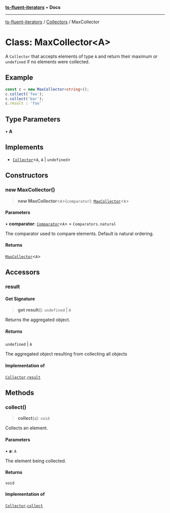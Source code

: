[**ts-fluent-iterators**](../../../README.md) • **Docs**

---

[ts-fluent-iterators](../../../README.md) / [Collectors](../README.md) / MaxCollector

# Class: MaxCollector\<A\>

A `Collector` that accepts elements of type `A` and return their maximum or `undefined` if no elements were collected.

## Example

```ts
const c = new MaxCollector<string>();
c.collect('foo');
c.collect('bar');
c.result : 'foo'
```

## Type Parameters

• **A**

## Implements

- [`Collector`](../interfaces/Collector.md)\<`A`, `A` \| `undefined`\>

## Constructors

### new MaxCollector()

> **new MaxCollector**\<`A`\>(`comparator`): [`MaxCollector`](MaxCollector.md)\<`A`\>

#### Parameters

• **comparator**: [`Comparator`](../../../type-aliases/Comparator.md)\<`A`\> = `Comparators.natural`

The comparator used to compare elements. Default is natural ordering.

#### Returns

[`MaxCollector`](MaxCollector.md)\<`A`\>

## Accessors

### result

#### Get Signature

> **get** **result**(): `undefined` \| `A`

Returns the aggregated object.

##### Returns

`undefined` \| `A`

The aggregated object resulting from collecting all objects

#### Implementation of

[`Collector`](../interfaces/Collector.md).[`result`](../interfaces/Collector.md#result)

## Methods

### collect()

> **collect**(`a`): `void`

Collects an element.

#### Parameters

• **a**: `A`

The element being collected.

#### Returns

`void`

#### Implementation of

[`Collector`](../interfaces/Collector.md).[`collect`](../interfaces/Collector.md#collect)
